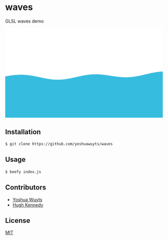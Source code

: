 # waves

GLSL waves demo

![waves](./screenshot.png)

## Installation
```sh
$ git clone https://github.com/yoshuawuyts/waves
```

## Usage
```sh
$ beefy index.js
```

## Contributors
- [Yoshua Wuyts](https://github.com/yoshuawuyts)
- [Hugh Kennedy](https://github.com/hughsk)

## License
[MIT](https://tldrlegal.com/license/mit-license)
